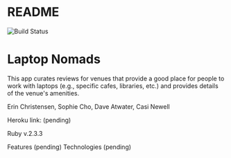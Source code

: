 # README

![Build Status](https://codeship.com/projects/0b377c00-70cb-0136-0bd5-0279716e1f9a/status?branch=master)

# Laptop Nomads
This app curates reviews for venues that provide a good place for people to work
with laptops (e.g., specific cafes, libraries, etc.) and provides details of the
venue's amenities.

Erin Christensen, Sophie Cho, Dave Atwater, Casi Newell

Heroku link: (pending)

Ruby v.2.3.3

Features (pending)
Technologies (pending)
